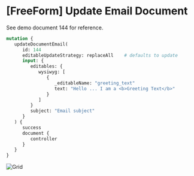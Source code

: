 # [FreeForm] Update Email Document

See demo document 144 for reference.

```graphql
mutation {
   updateDocumentEmail(
      id: 144
      editableUpdateStrategy: replaceAll    # defaults to update
      input: {
         editables: {
            wysiwyg: [
               {
                  _editableName: "greeting_text"
                  text: "Hello ... I am a <b>Greeting Text</b>"
               }
            ]
         }
         subject: "Email subject"
      }
   ) {
      success
      document {
         controller
      }
   }
}
```

![Grid](../../../img/graphql/document_updateemail_mutation.png)